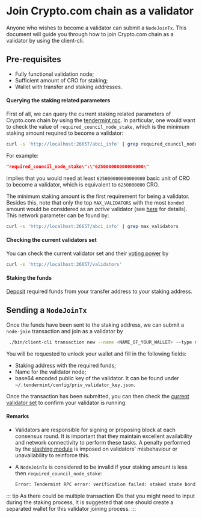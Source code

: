 # Join Crypto.com chain as a validator

Anyone who wishes to become a validator can submit a `NodeJoinTx`. This document will guide you through how to join Crypto.com chain as a validator by using the client-cli.

## Pre-requisites

- Fully functional validation node;
- Sufficient amount of CRO for staking;
- Wallet with transfer and staking addresses.

#### Querying the staking related parameters

First of all, we can query the current staking related parameters of Crypto.com chain by using the [tendermint rpc](https://docs.tendermint.com/master/rpc/). In particular, one would want to check the value of `required_council_node_stake`, which is the minimum staking amount required to become a validator:

```bash
curl -s 'http://localhost:26657/abci_info' | grep required_council_node_stake
```

For example:

```json
"required_council_node_stake\":\"625000000000000000\"
```

implies that you would need at least `625000000000000000` basic unit of CRO to become a validator, which is equivalent to `6250000000` CRO.

The minimum staking amount is the first requirement for being a validator. Besides this, note that only the top `MAX_VALIDATORS` with the most `bonded` amount would be considered as an _active_ validator (see [here](./staking.md#joining-the-network) for details). This network parameter can be found by:

```bash
curl -s 'http://localhost:26657/abci_info' | grep max_validators
```

#### Checking the current validators set

You can check the current validator set and their [voting power](./staking.md#joining-the-network) by

```bash
curl -s 'http://localhost:26657/validators'
```

#### Staking the funds

[Deposit](../wallets/client-cli.md#_3-staking-operations) required funds from your transfer address to your staking address.

## Sending a `NodeJoinTx`

Once the funds have been sent to the staking address, we can submit a `node-join` transaction and join as a validator by

```bash
 ./bin/client-cli transaction new --name <NAME_OF_YOUR_WALLET> --type node-join
```

You will be requested to unlock your wallet and fill in the following fields:

- Staking address with the required funds;
- Name for the validator node;
- base64 encoded public key of the validator. It can be found under `~/.tendermint/config/priv_validator_key.json`.

Once the transaction has been submitted, you can then check the [current validator set](#check-the-current-validators-set) to confirm your validator is running.

#### Remarks

- Validators are responsible for signing or proposing block at each consensus round. It is important that they maintain excellent availability and network connectivity to perform these tasks. A penalty performed by the [slashing module](./staking.md#slashing) is imposed on validators' misbehaviour or unavailability to reinforce this.
- A `NodeJoinTx` is considered to be invalid if your staking amount is less then `required_council_node_stake`:

  ```bash
  Error: Tendermint RPC error: verification failed: staked state bonded amount is less than the minimal required stake
  ```

::: tip
As there could be multiple transaction IDs that you might need to input
during the staking process, It is suggested that one should create a separated wallet for this validator joining process.
:::
